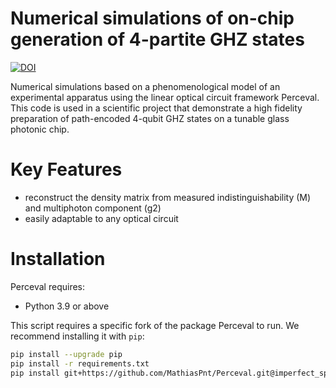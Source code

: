 # Numerical simulations of on-chip generation of 4-partite GHZ states

[![DOI](https://zenodo.org/badge/550971860.svg)](https://zenodo.org/badge/latestdoi/550971860)

Numerical simulations based on a phenomenological model of an experimental apparatus using the linear optical circuit framework Perceval. This code is used in a scientific project that demonstrate a high fidelity preparation of path-encoded 4-qubit GHZ states on a tunable glass photonic chip.

# Key Features

* reconstruct the density matrix from measured indistinguishability (M) and multiphoton component (g2)
* easily adaptable to any optical circuit


# Installation

Perceval requires:

* Python 3.9 or above

This script requires a specific fork of the package Perceval to run. We recommend installing it with `pip`:

```bash
pip install --upgrade pip
pip install -r requirements.txt
pip install git+https://github.com/MathiasPnt/Perceval.git@imperfect_sps
```




